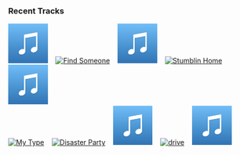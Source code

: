 ### Recent Tracks
[<img src='https://github.com/atfinke/atfinke/blob/master/placeholder.jpeg?raw=true' width='16%' height='16%' alt='Van Horn'>](https://www.last.fm/music/saint%2bmotel/_/van%2bhorn)&nbsp;&nbsp;&nbsp;&nbsp;[<img src='https://lastfm.freetls.fastly.net/i/u/300x300/ceb1d0f4cc99f5b997e60774cab1ca02.png' width='16%' height='16%' alt='Find Someone'>](https://www.last.fm/music/a%2br%2bi%2bz%2bo%2bn%2ba/_/find%2bsomeone)&nbsp;&nbsp;&nbsp;&nbsp;[<img src='https://github.com/atfinke/atfinke/blob/master/placeholder.jpeg?raw=true' width='16%' height='16%' alt='Preacher Man'>](https://www.last.fm/music/the%2bdriver%2bera/_/preacher%2bman)&nbsp;&nbsp;&nbsp;&nbsp;[<img src='https://lastfm.freetls.fastly.net/i/u/300x300/8a9790965718f20c65f361f210dcbd5f.png' width='16%' height='16%' alt='Stumblin Home'>](https://www.last.fm/music/smallpools/_/stumblin%2527%2bhome)&nbsp;&nbsp;&nbsp;&nbsp;[<img src='https://github.com/atfinke/atfinke/blob/master/placeholder.jpeg?raw=true' width='16%' height='16%' alt='Go Easy'>](https://www.last.fm/music/matt%2bmaeson/_/go%2beasy)&nbsp;&nbsp;&nbsp;&nbsp;<br>[<img src='https://lastfm.freetls.fastly.net/i/u/300x300/17af652da110439ac342c9e6366ba943.png' width='16%' height='16%' alt='My Type'>](https://www.last.fm/music/saint%2bmotel/_/my%2btype)&nbsp;&nbsp;&nbsp;&nbsp;[<img src='https://lastfm.freetls.fastly.net/i/u/300x300/c64d469603f05ce92244b101189e553f.png' width='16%' height='16%' alt='Disaster Party'>](https://www.last.fm/music/magic%2bgiant/_/disaster%2bparty)&nbsp;&nbsp;&nbsp;&nbsp;[<img src='https://github.com/atfinke/atfinke/blob/master/placeholder.jpeg?raw=true' width='16%' height='16%' alt='AMERICAN GODS'>](https://www.last.fm/music/onr/_/american%2bgods)&nbsp;&nbsp;&nbsp;&nbsp;[<img src='https://lastfm.freetls.fastly.net/i/u/300x300/6fb84b41059de12b0ebd8751802cda9e.png' width='16%' height='16%' alt='drive'>](https://www.last.fm/music/states%2b%2526%2bcapitals/_/drive)&nbsp;&nbsp;&nbsp;&nbsp;[<img src='https://github.com/atfinke/atfinke/blob/master/placeholder.jpeg?raw=true' width='16%' height='16%' alt='Do It Like You Do'>](https://www.last.fm/music/kawala/_/do%2bit%2blike%2byou%2bdo)&nbsp;&nbsp;&nbsp;&nbsp;<br>